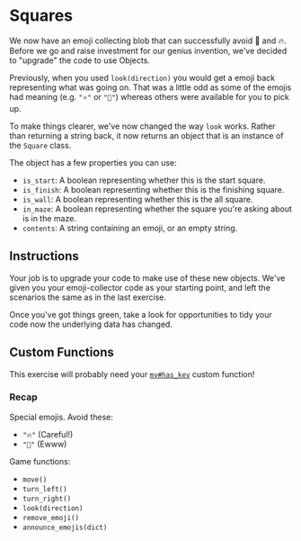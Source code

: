 # Squares

We now have an emoji collecting blob that can successfully avoid 💩 and 🔥.
Before we go and raise investment for our genius invention, we've decided to "upgrade" the code to use Objects.

Previously, when you used `look(direction)` you would get a emoji back representing what was going on.
That was a little odd as some of the emojis had meaning (e.g. `"⭐"` or `"🏁"`) whereas others were available for you to pick up.

To make things clearer, we've now changed the way `look` works.
Rather than returning a string back, it now returns an object that is an instance of the `Square` class.

The object has a few properties you can use:

- `is_start`: A boolean representing whether this is the start square.
- `is_finish`: A boolean representing whether this is the finishing square.
- `is_wall`: A boolean representing whether this is the all square.
- `in_maze`: A boolean representing whether the square you're asking about is in the maze.
- `contents`: A string containing an emoji, or an empty string.

## Instructions

Your job is to upgrade your code to make use of these new objects.
We've given you your emoji-collector code as your starting point, and left the scenarios the same as in the last exercise.

Once you've got things green, take a look for opportunities to tidy your code now the underlying data has changed.

## Custom Functions

This exercise will probably need your [`my#has_key`](/bootcamp/custom_functions/has_key/edit) custom function!

### Recap

Special emojis. Avoid these:

- `"🔥"` (Careful!)
- `"💩"` (Ewww)

Game functions:

- `move()`
- `turn_left()`
- `turn_right()`
- `look(direction)`
- `remove_emoji()`
- `announce_emojis(dict)`
